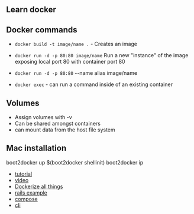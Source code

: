 Learn docker
--------------

## Docker commands



- `docker build -t image/name .` - Creates an image

- `docker run -d -p 80:80 image/name` Run a new "instance" of the image exposing local port 80 with container port 80

- `docker run -d -p 80:80` --name alias image/name

- `docker exec` - can run a command inside of an existing container


## Volumes

- Assign volumes with -v
- Can be shared amongst containers
- can mount data from the host file system


## Mac installation

boot2docker up
$(boot2docker shellinit)
boot2docker ip

- [tutorial](https://www.youtube.com/watch?v=pGYAg7TMmp0&list=PLoYCgNOIyGAAzevEST2qm2Xbe3aeLFvLc)
- [video](https://www.youtube.com/watch?v=K6WER0oI-qs)
- [Dockerize all things](http://www.slideshare.net/ctankersley/dockerize-all-the-things)
- [rails example](https://docs.docker.com/compose/rails/)
- [compose](https://docs.docker.com/compose/compose-file/)
- [cli](https://docs.docker.com/compose/reference/)
